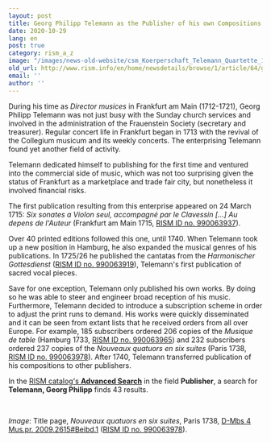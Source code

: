 ```yaml
---
layout: post
title: Georg Philipp Telemann as the Publisher of his own Compositions
date: 2020-10-29
lang: en
post: true
category: rism_a_z
image: "/images/news-old-website/csm_Koerperschaft_Telemann_Quartette_1738_66eb421ee5.jpg"
old_url: http://www.rism.info/en/home/newsdetails/browse/1/article/64/georg-philipp-telemann-as-the-publisher-of-his-own-compositions.html
email: ''
author: ''
---
```


During his time as _Director musices_ in Frankfurt am Main (1712-1721), Georg Philipp Telemann was not just busy with the Sunday church services and involved in the administration of the Frauenstein Society (secretary and treasurer). Regular concert life in Frankfurt began in 1713 with the revival of the Collegium musicum and its weekly concerts. The enterprising Telemann found yet another field of activity.   

Telemann dedicated himself to publishing for the first time and ventured into the commercial side of music, which was not too surprising given the status of Frankfurt as a marketplace and trade fair city, but nonetheless it involved financial risks.   

The first publication resulting from this enterprise appeared on 24 March 1715: _Six sonates a Violon seul, accompagné par le Clavessin […] Au depens de l'Auteur_ (Frankfurt am Main 1715, [RISM ID no. 990063937](https://opac.rism.info/search?id=990063937&View=rism)).&nbsp;   

Over 40 printed editions followed this one, until 1740. When Telemann took up a new position in Hamburg, he also expanded the musical genres of his publications. In 1725/26 he published the cantatas from the _Harmonischer Gottesdienst_ ([RISM ID no. 990063919](https://opac.rism.info/search?id=990063919&View=rism)), Telemann's first publication of sacred vocal pieces.   

Save for one exception, Telemann only published his own works. By doing so he was able to steer and engineer broad reception of his music. Furthermore, Telemann decided to introduce a subscription scheme in order to adjust the print runs to demand. His works were quickly disseminated and it can be seen from extant lists that he received orders from all over Europe. For example, 185 subscribers ordered 206 copies of the _Musique de table_ (Hamburg 1733, [RISM ID no. 990063965](https://opac.rism.info/search?id=990063965&View=rism)) and 232 subscribers ordered 237 copies of the _Nouveaux quatuors en six suites_ (Paris 1738, [RISM ID no. 990063978](https://opac.rism.info/search?id=990063978&View=rism)). After 1740, Telemann transferred publication of his compositions to other publishers.&nbsp;   

In the [RISM catalog's **Advanced Search**](https://opac.rism.info/advanced-search) in the field **Publisher**, a search for **Telemann, Georg Philipp** finds 43 results.&nbsp;&nbsp;

&nbsp;

_Image_: Title page, _Nouveaux quatuors en six suites_, Paris 1738, [D-Mbs 4 Mus.pr. 2009.2615#Beibd.1](http://mdz-nbn-resolving.de/urn:nbn:de:bvb:12-bsb11140998-8) ([RISM ID no. 990063978](https://opac.rism.info/search?id=990063978&View=rism)).

&nbsp;

&nbsp;
